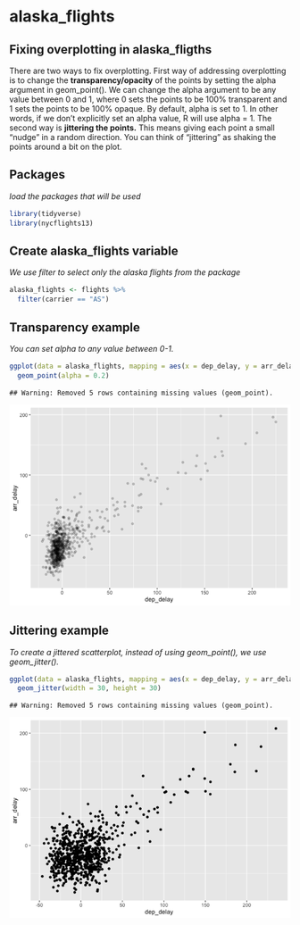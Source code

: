 alaska_flights
================

## Fixing overplotting in alaska_fligths

There are two ways to fix overplotting. First way of addressing
overplotting is to change the **transparency/opacity** of the points by
setting the alpha argument in geom_point(). We can change the alpha
argument to be any value between 0 and 1, where 0 sets the points to be
100% transparent and 1 sets the points to be 100% opaque. By default,
alpha is set to 1. In other words, if we don’t explicitly set an alpha
value, R will use alpha = 1. The second way is **jittering the points.**
This means giving each point a small “nudge” in a random direction. You
can think of “jittering” as shaking the points around a bit on the plot.

## Packages

*load the packages that will be used*

``` r
library(tidyverse)
library(nycflights13)
```

## Create alaska_flights variable

*We use filter to select only the alaska flights from the package*

``` r
alaska_flights <- flights %>% 
  filter(carrier == "AS")
```

## Transparency example

*You can set alpha to any value between 0-1.*

``` r
ggplot(data = alaska_flights, mapping = aes(x = dep_delay, y = arr_delay)) + 
  geom_point(alpha = 0.2)
```

    ## Warning: Removed 5 rows containing missing values (geom_point).

![](README_files/figure-gfm/unnamed-chunk-3-1.png)<!-- -->

## Jittering example

*To create a jittered scatterplot, instead of using geom_point(), we use
geom_jitter().*

``` r
ggplot(data = alaska_flights, mapping = aes(x = dep_delay, y = arr_delay)) + 
  geom_jitter(width = 30, height = 30)
```

    ## Warning: Removed 5 rows containing missing values (geom_point).

![](README_files/figure-gfm/unnamed-chunk-4-1.png)<!-- -->
